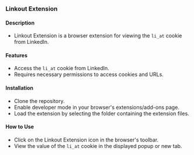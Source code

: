 ### Linkout Extension
#### Description
- Linkout Extension is a browser extension for viewing the ```li_at``` cookie from LinkedIn.

#### Features
- Access the ```li_at``` cookie from LinkedIn.
- Requires necessary permissions to access cookies and URLs.

#### Installation
- Clone the repository.
- Enable developer mode in your browser's extensions/add-ons page.
- Load the extension by selecting the folder containing the extension files.

#### How to Use
- Click on the Linkout Extension icon in the browser's toolbar.
- View the value of the ```li_at``` cookie in the displayed popup or new tab.